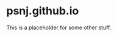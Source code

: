 psnj.github.io
========================================================================

This is a placeholder for some other stuff.
